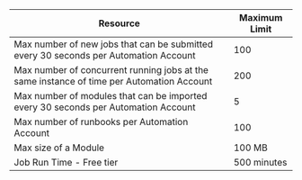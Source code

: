 Resource|Maximum Limit
---|---
Max number of new jobs that can be submitted every 30 seconds per Automation Account|100
Max number of concurrent running jobs at the same instance of time per Automation Account|200
Max number of modules that can be imported every 30 seconds per Automation Account|5
Max number of runbooks per Automation Account|100
Max size of a Module|100 MB
Job Run Time - Free tier|500 minutes

